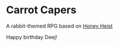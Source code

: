 # Carrot Capers

A rabbit-themed RPG based on [Honey Heist](https://gshowitt.itch.io/honey-heist)

Happy birthday Deej!
